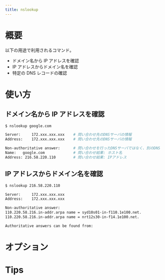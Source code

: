 ```yaml
---
title: nslookup
---
```


# 概要

以下の用途で利用されるコマンド。
-   ドメイン名から IP アドレスを確認
-   IP アドレスからドメイン名を確認
-   特定の DNS レコードの確認


# 使い方

## ドメイン名から IP アドレスを確認

```bash
$ nslookup google.com

Server:		172.xxx.xxx.xxx    # 問い合わせ先のDNSサーバの情報
Address:	172.xxx.xxx.xxx    # 問い合わせ先のDNSサーバの情報

Non-authoritative answer:      # 問い合わせを行ったDNSサーバではなく、別のDNSサーバに登録されている情報であることを表す
Name:	google.com             # 問い合わせ結果: ホスト名
Address: 216.58.220.110        # 問い合わせ結果: IPアドレス
```

## IP アドレスからドメイン名を確認

```bash
$ nslookup 216.58.220.110

Server:		172.xxx.xxx.xxx
Address:	172.xxx.xxx.xxx

Non-authoritative answer:
110.220.58.216.in-addr.arpa	name = syd10s01-in-f110.1e100.net.
110.220.58.216.in-addr.arpa	name = nrt12s30-in-f14.1e100.net.

Authoritative answers can be found from:
```


# オプション

# Tips